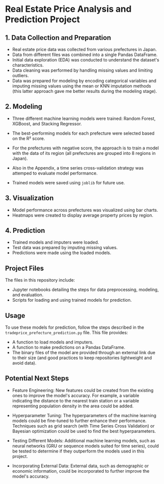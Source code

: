 # Real Estate Price Analysis and Prediction Project

## **1. Data Collection and Preparation**
- Real estate price data was collected from various prefectures in Japan.
- Data from different files was combined into a single Pandas DataFrame.
- Initial data exploration (EDA) was conducted to understand the dataset's characteristics.
- Data cleaning was performed by handling missing values and limiting outliers.
- Data was prepared for modeling by encoding categorical variables and imputing missing values using the mean or KNN imputation methods (this latter approach gave me better results during the modeling stage).

## **2. Modeling**
- Three different machine learning models were trained: Random Forest, XGBoost, and Stacking Regressor.

- The best-performing models for each prefecture were selected based on the R² score.
- For the prefectures with negative score, the approach is to train a model with the data of its region (all prefectures are grouped into 8 regions in Japan).
- Also in the Appendix, a time series cross-validation strategy was attemped to evaluate model performance.
- Trained models were saved using `joblib` for future use.

## **3. Visualization**
- Model performance across prefectures was visualized using bar charts.
- Heatmaps were created to display average property prices by region.

## **4. Prediction**
- Trained models and imputers were loaded.
- Test data was prepared by imputing missing values.
- Predictions were made using the loaded models.

## **Project Files**
The files in this repository include:
- Jupyter notebooks detailing the steps for data preprocessing, modeling, and evaluation.
- Scripts for loading and using trained models for prediction.

## **Usage**
To use these models for prediction, follow the steps described in the `tradeprice_prefecture_prediction.py` file. This file provides:
- A function to load models and imputers.
- A function to make predictions on a Pandas DataFrame.
- The binary files of the model are provided through an external link due to their size (and good practices to keep repositories lightweight and avoid data).

## **Potential Next Steps**
 - Feature Engineering: New features could be created from the existing ones to improve the model's accuracy. For example, a variable indicating the distance to the nearest train station or a variable representing population density in the area could be added.

 - Hyperparameter Tuning: The hyperparameters of the machine learning models could be fine-tuned to further enhance their performance. Techniques such as grid search (with Time Series Cross Validation) or Bayesian optimization could be used to find the best hyperparameters.

 - Testing Different Models: Additional machine learning models, such as neural networks (GRU or sequence models suited for time series), could be tested to determine if they outperform the models used in this project.

 - Incorporating External Data: External data, such as demographic or economic information, could be incorporated to further improve the model's accuracy.
